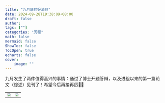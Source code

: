 ```yaml
---
title: "九月底的好消息"
date: 2024-09-28T19:38:09+08:00
draft: false
author:
tags: [""]
categories: "历程"
math: false
mermaid: false
ShowToc: false
TocOpen: true
echarts: false
cover:
    image: ""
---
```


九月发生了两件值得高兴的事情：通过了博士开题答辩，以及进组以来的第一篇论文（综述）见刊了！希望今后再接再厉:tada::tada:

<table><tr>
	<td><img src="/images/20240928-1.jpg" style="zoom:60%;" /></td>
	<td><img src="/images/20240928-2.jpg" style="zoom:60%;" /></td>
</tr></table>